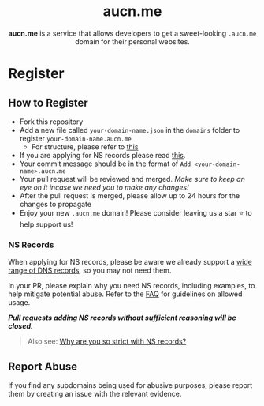 <h1 align="center">aucn.me</h1>

<p align="center"><strong>aucn.me</strong> is a service that allows developers to get a sweet-looking <code>.aucn.me</code> domain for their personal websites.</p>

# Register

## How to Register

- Fork this repository
- Add a new file called `your-domain-name.json` in the `domains` folder to register `your-domain-name.aucn.me`
  - For structure, please refer to [this](/docs/domain-structure.md)
- If you are applying for NS records please read [this](#ns-records).
- Your commit message should be in the format of `Add <your-domain-name>.aucn.me`
- Your pull request will be reviewed and merged. *Make sure to keep an eye on it incase we need you to make any changes!*
- After the pull request is merged, please allow up to 24 hours for the changes to propagate
- Enjoy your new `.aucn.me` domain! Please consider leaving us a star ⭐️ to help support us!

### NS Records
When applying for NS records, please be aware we already support a [wide range of DNS records](/docs/faq.md#which-records-are-supported), so you may not need them. 

In your PR, please explain why you need NS records, including examples, to help mitigate potential abuse. Refer to the [FAQ](/docs/faq.md#who-can-use-ns-records) for guidelines on allowed usage. 

***Pull requests adding NS records without sufficient reasoning will be closed.***

> Also see: [Why are you so strict with NS records?](/docs/faq.md#why-are-you-so-strict-with-ns-records)

## Report Abuse
If you find any subdomains being used for abusive purposes, please report them by creating an issue with the relevant evidence.

<!--
---

We are proud to announce that we are supported by Cloudflare's [Project Alexandria](https://www.cloudflare.com/lp/project-alexandria) sponsorship program. We would not be able to operate without their help! 💖

<a href="https://www.cloudflare.com">
   <img alt="Cloudflare Logo" src="https://raw.githubusercontent.com/is-a-dev/register/main/media/cloudflare.png" height="96">
</a>
-->
